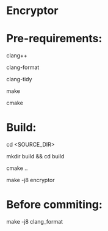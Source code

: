 # Encryptor

# Pre-requirements: 
clang++

clang-format

clang-tidy

make

cmake

# Build:
cd <SOURCE_DIR> 

mkdir build && cd build

cmake ..

make -j8 encryptor

# Before commiting:
make -j8 clang_format

